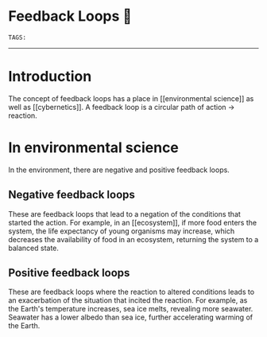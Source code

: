 # Feedback Loops 🔁
`TAGS:` 

---
# Introduction
The concept of feedback loops has a place in [[environmental science]] as well as [[cybernetics]]. A feedback loop is a circular path of action -> reaction. 

# In environmental science
In the environment, there are negative and positive feedback loops. 

## Negative feedback loops
These are feedback loops that lead to a negation of the conditions that started the action. For example, in an [[ecosystem]], if more food enters the system, the life expectancy of young organisms may increase, which decreases the availability of food in an ecosystem, returning the system to a balanced state.

## Positive feedback loops
These are feedback loops where the reaction to altered conditions leads to an exacerbation of the situation that incited the reaction. For example, as the Earth's temperature increases, sea ice melts, revealing more seawater. Seawater has a lower albedo than sea ice, further accelerating warming of the Earth. 